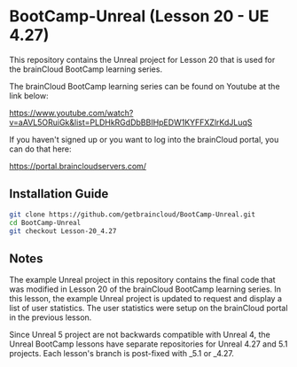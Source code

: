 # BootCamp-Unreal (Lesson 20 - UE 4.27)

This repository contains the Unreal project for Lesson 20 that is used for the brainCloud BootCamp learning series.

The brainCloud BootCamp learning series can be found on Youtube at the link below:

https://www.youtube.com/watch?v=aAVL5ORuiGk&list=PLDHkRGdDbBBIHpEDW1KYFFXZlrKdJLuqS


If you haven't signed up or you want to log into the brainCloud portal, you can do that here:

https://portal.braincloudservers.com/


## Installation Guide

```bash
git clone https://github.com/getbraincloud/BootCamp-Unreal.git
cd BootCamp-Unreal
git checkout Lesson-20_4.27
```

## Notes

The example Unreal project in this repository contains the final code that was modified in Lesson 20 of the brainCloud BootCamp learning series. In this lesson, the example Unreal project is updated to request and display a list of user statistics. The user statistics were setup on the brainCloud portal in the previous lesson.

Since Unreal 5 project are not backwards compatible with Unreal 4, the Unreal BootCamp lessons have separate repositories for Unreal 4.27 and 5.1 projects. Each lesson's branch is post-fixed with _5.1 or _4.27.
